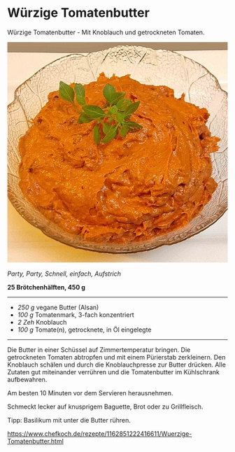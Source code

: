 # Würzige Tomatenbutter

Würzige Tomatenbutter - Mit Knoblauch und getrockneten Tomaten. 

![](images/wuerzige-tomatenbutter.jpg)

*Party, Party, Schnell, einfach, Aufstrich*

**25 Brötchenhälften, 450 g**

---

- *250 g* vegane Butter (Alsan)
- *100 g* Tomatenmark, 3-fach konzentriert
- *2 Zeh* Knoblauch
- *100 g* Tomate(n), getrocknete, in Öl eingelegte

---

Die Butter in einer Schüssel auf Zimmertemperatur bringen. Die getrockneten Tomaten abtropfen und mit einem Pürierstab zerkleinern. Den Knoblauch schälen und durch die Knoblauchpresse zur Butter drücken. Alle Zutaten gut miteinander verrühren und die Tomatenbutter im Kühlschrank aufbewahren.

Am besten 10 Minuten vor dem Servieren herausnehmen.

Schmeckt lecker auf knusprigem Baguette, Brot oder zu Grillfleisch.

Tipp: Basilikum mit unter die Butter rühren.

https://www.chefkoch.de/rezepte/1162851222416611/Wuerzige-Tomatenbutter.html